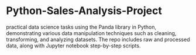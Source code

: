 # Python-Sales-Analysis-Project
practical data science tasks using the Panda library in Python, demonstrating various data manipulation techniques such as cleaning, transforming, and analyzing datasets. The repo includes raw and processed data, along with Jupyter notebook step-by-step scripts.
